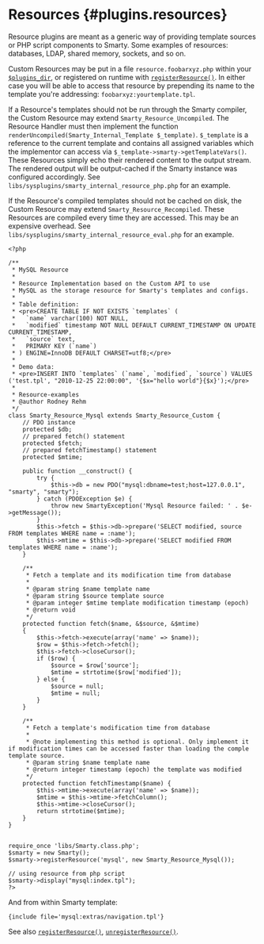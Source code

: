 Resources {#plugins.resources}
=========

Resource plugins are meant as a generic way of providing template
sources or PHP script components to Smarty. Some examples of resources:
databases, LDAP, shared memory, sockets, and so on.

Custom Resources may be put in a file `resource.foobarxyz.php` within
your [`$plugins_dir`](#variable.plugins.dir), or registered on runtime
with [`registerResource()`](#api.register.resource). In either case you
will be able to access that resource by prepending its name to the
template you\'re addressing: `foobarxyz:yourtemplate.tpl`.

If a Resource\'s templates should not be run through the Smarty
compiler, the Custom Resource may extend `Smarty_Resource_Uncompiled`.
The Resource Handler must then implement the function
`renderUncompiled(Smarty_Internal_Template $_template)`. `$_template` is
a reference to the current template and contains all assigned variables
which the implementor can access via
`$_template->smarty->getTemplateVars()`. These Resources simply echo
their rendered content to the output stream. The rendered output will be
output-cached if the Smarty instance was configured accordingly. See
`libs/sysplugins/smarty_internal_resource_php.php` for an example.

If the Resource\'s compiled templates should not be cached on disk, the
Custom Resource may extend `Smarty_Resource_Recompiled`. These Resources
are compiled every time they are accessed. This may be an expensive
overhead. See `libs/sysplugins/smarty_internal_resource_eval.php` for an
example.


    <?php

    /**
     * MySQL Resource
     *
     * Resource Implementation based on the Custom API to use
     * MySQL as the storage resource for Smarty's templates and configs.
     *
     * Table definition:
     * <pre>CREATE TABLE IF NOT EXISTS `templates` (
     *   `name` varchar(100) NOT NULL,
     *   `modified` timestamp NOT NULL DEFAULT CURRENT_TIMESTAMP ON UPDATE CURRENT_TIMESTAMP,
     *   `source` text,
     *   PRIMARY KEY (`name`)
     * ) ENGINE=InnoDB DEFAULT CHARSET=utf8;</pre>
     *
     * Demo data:
     * <pre>INSERT INTO `templates` (`name`, `modified`, `source`) VALUES ('test.tpl', "2010-12-25 22:00:00", '{$x="hello world"}{$x}');</pre>
     *
     * Resource-examples
     * @author Rodney Rehm
     */
    class Smarty_Resource_Mysql extends Smarty_Resource_Custom {
        // PDO instance
        protected $db;
        // prepared fetch() statement
        protected $fetch;
        // prepared fetchTimestamp() statement
        protected $mtime;

        public function __construct() {
            try {
                $this->db = new PDO("mysql:dbname=test;host=127.0.0.1", "smarty", "smarty");
            } catch (PDOException $e) {
                throw new SmartyException('Mysql Resource failed: ' . $e->getMessage());
            }
            $this->fetch = $this->db->prepare('SELECT modified, source FROM templates WHERE name = :name');
            $this->mtime = $this->db->prepare('SELECT modified FROM templates WHERE name = :name');
        }
        
        /**
         * Fetch a template and its modification time from database
         *
         * @param string $name template name
         * @param string $source template source
         * @param integer $mtime template modification timestamp (epoch)
         * @return void
         */
        protected function fetch($name, &$source, &$mtime)
        {
            $this->fetch->execute(array('name' => $name));
            $row = $this->fetch->fetch();
            $this->fetch->closeCursor();
            if ($row) {
                $source = $row['source'];
                $mtime = strtotime($row['modified']);
            } else {
                $source = null;
                $mtime = null;
            }
        }
        
        /**
         * Fetch a template's modification time from database
         *
         * @note implementing this method is optional. Only implement it if modification times can be accessed faster than loading the comple template source.
         * @param string $name template name
         * @return integer timestamp (epoch) the template was modified
         */
        protected function fetchTimestamp($name) {
            $this->mtime->execute(array('name' => $name));
            $mtime = $this->mtime->fetchColumn();
            $this->mtime->closeCursor();
            return strtotime($mtime);
        }
    }


    require_once 'libs/Smarty.class.php';
    $smarty = new Smarty();
    $smarty->registerResource('mysql', new Smarty_Resource_Mysql());

    // using resource from php script
    $smarty->display("mysql:index.tpl");
    ?>

         

And from within Smarty template:


    {include file='mysql:extras/navigation.tpl'}

         

See also [`registerResource()`](#api.register.resource),
[`unregisterResource()`](#api.unregister.resource).
